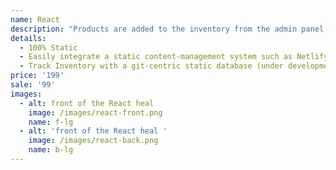 ```yaml
---
name: React
description: "Products are added to the inventory from the admin panel. You can access this from the gocommerce.com/admin page. Check it out to learn more.\_"
details:
  - 100% Static
  - Easily integrate a static content-management system such as Netlify-CMS
  - Track Inventory with a git-centric static database (under development)
price: '199'
sale: '99'
images:
  - alt: front of the React heal
    image: /images/react-front.png
    name: f-lg
  - alt: 'front of the React heal '
    image: /images/react-back.png
    name: b-lg
---
```




